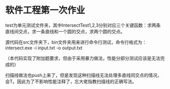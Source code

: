 # 软件工程第一次作业

test为单元测试文件夹，其中IntersectTest1,2,3分别对应三个关键函数：求两条直线间交点，求一条直线和一个圆的交点，求两个圆的交点。

源代码在src文件夹下，bin文件夹用来进行命令行测试，命令行格式为：intersect.exe -i input.txt -o output.txt

（本代码实现了附加题要求，但由于采用暴力做法，性能分部分测试应该是无法完成的）

扫描线做法也push上来了，但是发现这种扫描线无法处理多直线同交点的情况，会T。因此为了不影响性能注释了，忘大佬指教扫描线的正确写法。